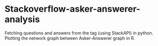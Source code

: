 # Stackoverflow-asker-answerer-analysis
Fetching questions and answers from the tag (using StackAPI) in python. Plotting the network graph between Asker-Answerer graph in R.
